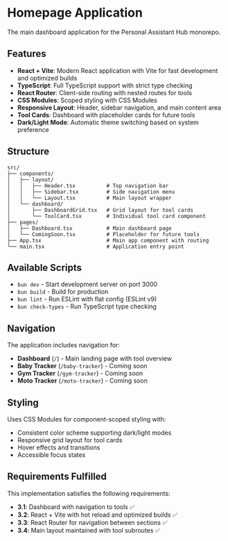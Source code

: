 # Homepage Application

The main dashboard application for the Personal Assistant Hub monorepo.

## Features

- **React + Vite**: Modern React application with Vite for fast development and optimized builds
- **TypeScript**: Full TypeScript support with strict type checking
- **React Router**: Client-side routing with nested routes for tools
- **CSS Modules**: Scoped styling with CSS Modules
- **Responsive Layout**: Header, sidebar navigation, and main content area
- **Tool Cards**: Dashboard with placeholder cards for future tools
- **Dark/Light Mode**: Automatic theme switching based on system preference

## Structure

```
src/
├── components/
│   ├── layout/
│   │   ├── Header.tsx          # Top navigation bar
│   │   ├── Sidebar.tsx         # Side navigation menu
│   │   └── Layout.tsx          # Main layout wrapper
│   └── dashboard/
│       ├── DashboardGrid.tsx   # Grid layout for tool cards
│       └── ToolCard.tsx        # Individual tool card component
├── pages/
│   ├── Dashboard.tsx           # Main dashboard page
│   └── ComingSoon.tsx          # Placeholder for future tools
├── App.tsx                     # Main app component with routing
└── main.tsx                    # Application entry point
```

## Available Scripts

- `bun dev` - Start development server on port 3000
- `bun build` - Build for production
- `bun lint` - Run ESLint with flat config (ESLint v9)
- `bun check-types` - Run TypeScript type checking

## Navigation

The application includes navigation for:

- **Dashboard** (`/`) - Main landing page with tool overview
- **Baby Tracker** (`/baby-tracker`) - Coming soon
- **Gym Tracker** (`/gym-tracker`) - Coming soon
- **Moto Tracker** (`/moto-tracker`) - Coming soon

## Styling

Uses CSS Modules for component-scoped styling with:

- Consistent color scheme supporting dark/light modes
- Responsive grid layout for tool cards
- Hover effects and transitions
- Accessible focus states

## Requirements Fulfilled

This implementation satisfies the following requirements:

- **3.1**: Dashboard with navigation to tools ✅
- **3.2**: React + Vite with hot reload and optimized builds ✅
- **3.3**: React Router for navigation between sections ✅
- **3.4**: Main layout maintained with tool subroutes ✅
